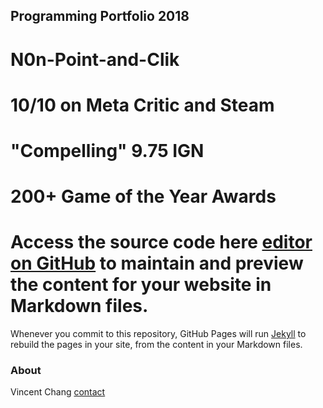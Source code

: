 ## Programming Portfolio 2018
# N0n-Point-and-Clik
# 10/10 on Meta Critic and Steam
# "Compelling" 9.75 IGN
# 200+ Game of the Year Awards
# Access the source code here [editor on GitHub](https://github.com/vinchang920/Portfolio2018/edit/master/index.md) to maintain and preview the content for your website in Markdown files.

Whenever you commit to this repository, GitHub Pages will run [Jekyll](https://jekyllrb.com/) to rebuild the pages in your site, from the content in your Markdown files.

### About
Vincent Chang
[contact](vincchan9510@granitesd.org)


